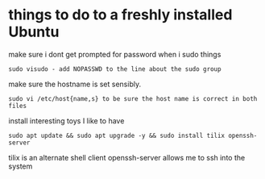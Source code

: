 # things to do to a freshly installed Ubuntu

make sure i dont get prompted for password when i sudo things
```
sudo visudo - add NOPASSWD to the line about the sudo group
```

make sure the hostname is set sensibly. 

```
sudo vi /etc/host{name,s} to be sure the host name is correct in both files
```
install interesting toys I like to have

```
sudo apt update && sudo apt upgrade -y && sudo install tilix openssh-server
```

tilix is an alternate shell client
openssh-server allows me to ssh into the system


